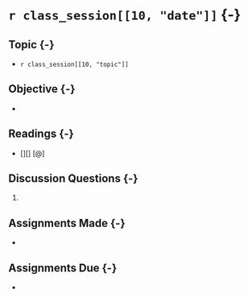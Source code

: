 # `r class_session[[10, "date"]]` {-}

## Topic {-}

- `r class_session[[10, "topic"]]`

## Objective {-}

- 

## Readings {-}

- [][] [@]  

## Discussion Questions {-}

1. 

## Assignments Made {-}

- 

## Assignments Due {-}

- 
